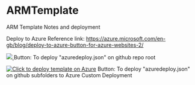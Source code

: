# ARMTemplate
ARM Template Notes and deployment

Deploy to Azure Reference link:
https://azure.microsoft.com/en-gb/blog/deploy-to-azure-button-for-azure-websites-2/

<a href="https://azuredeploy.net/?repository=https://github.com/jorseng/ARMTemplate" target="_blank">
    <img src="http://azuredeploy.net/deploybutton.png"/>
</a> Button: To deploy "azuredeploy.json" on github repo root

[![Click to deploy template on Azure](http://azuredeploy.net/deploybutton.png "Click to deploy template on Azure")](https://portal.azure.com/#create/Microsoft.Template/uri/https%3A%2F%2Fraw.githubusercontent.com%2Fjorseng%2FARMTemplate%2Fmaster%2FARMTest1%2Fazuredeploy.json) Button: To deploy "azuredeploy.json" on github subfolders to Azure Custom Deployment
